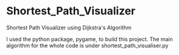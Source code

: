 # Shortest_Path_Visualizer
Shortest Path Visualizer using Dijkstra's Algorithm

I used the python package, pygame, to build this project.
The main algorithm for the whole code is under shortest_path_visualiser.py
